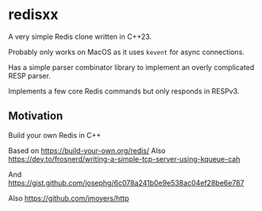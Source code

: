 # redisxx

A very simple Redis clone written in C++23. 

Probably only works on MacOS as it uses `kevent` for async connections.

Has a simple parser combinator library to implement an overly complicated RESP parser.

Implements a few core Redis commands but only responds in RESPv3.


## Motivation

Build your own Redis in C++

Based on <https://build-your-own.org/redis/>
Also <https://dev.to/frosnerd/writing-a-simple-tcp-server-using-kqueue-cah>

And <https://gist.github.com/josephg/6c078a241b0e9e538ac04ef28be6e787>

Also <https://github.com/jmoyers/http>
